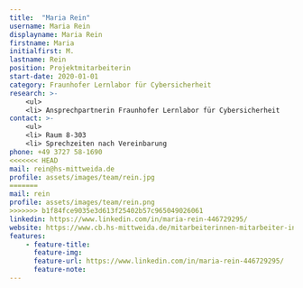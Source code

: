 ```yaml
---
title:  "Maria Rein"
username: Maria Rein
displayname: Maria Rein
firstname: Maria
initialfirst: M.
lastname: Rein
position: Projektmitarbeiterin
start-date: 2020-01-01
category: Fraunhofer Lernlabor für Cybersicherheit
research: >- 
    <ul>
    <li> Ansprechpartnerin Fraunhofer Lernlabor für Cybersicherheit
contact: >-
    <ul>
    <li> Raum 8-303
    <li> Sprechzeiten nach Vereinbarung
phone: +49 3727 58-1690
<<<<<<< HEAD
mail: rein@hs-mittweida.de   
profile: assets/images/team/rein.jpg
=======
mail: rein
profile: assets/images/team/rein.png
>>>>>>> b1f84fce9035e3d613f25402b57c965049026061
linkedin: https://www.linkedin.com/in/maria-rein-446729295/
website: https://www.cb.hs-mittweida.de/mitarbeiterinnen-mitarbeiter-in-ihren-fachgruppen/rein-maria/
features:
    - feature-title: 
      feature-img: 
      feature-url: https://www.linkedin.com/in/maria-rein-446729295/
      feature-note: 
---
```

